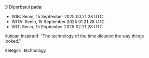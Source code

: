 ⏰ Diperbarui pada:
- WIB: Senin, 15 September 2025 00.21.28 UTC
- WITA: Senin, 15 September 2025 01.21.28 UTC
- WIT: Senin, 15 September 2025 02.21.28 UTC

Kutipan Inspiratif:
"The technology of the time dictated the way things looked."


Kategori: technology

